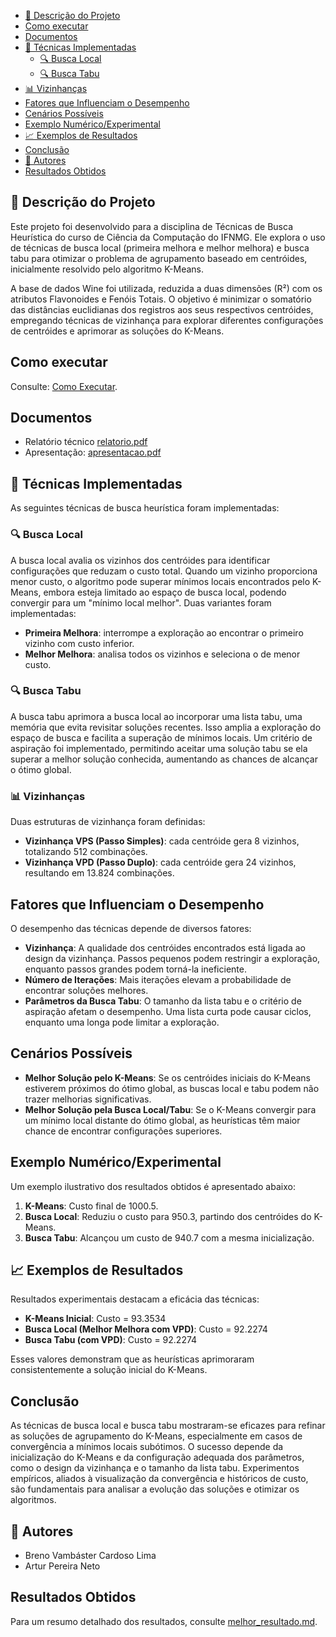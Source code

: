 - [📌 Descrição do Projeto](#-descrição-do-projeto)
- [Como executar](como-executar)
- [Documentos](#documentos)
- [🧪 Técnicas Implementadas](#-técnicas-implementadas)
  - [🔍 Busca Local](#-busca-local)
  - [🔍 Busca Tabu](#-busca-tabu)
- [📊 Vizinhanças](#-vizinhanças)
- [Fatores que Influenciam o Desempenho](#fatores-que-influenciam-o-desempenho)
- [Cenários Possíveis](#cenários-possíveis)
- [Exemplo Numérico/Experimental](#exemplo-numéricoexperimental)
- [📈 Exemplos de Resultados](#-exemplos-de-resultados)
- [Conclusão](#conclusão)
- [👥 Autores](#-autores)
- [Resultados Obtidos](#resultados-obtidos)

## 📌 Descrição do Projeto

Este projeto foi desenvolvido para a disciplina de Técnicas de Busca Heurística do curso de Ciência da Computação do IFNMG. Ele explora o uso de técnicas de busca local (primeira melhora e melhor melhora) e busca tabu para otimizar o problema de agrupamento baseado em centróides, inicialmente resolvido pelo algoritmo K-Means.

A base de dados Wine foi utilizada, reduzida a duas dimensões (R²) com os atributos Flavonoides e Fenóis Totais. O objetivo é minimizar o somatório das distâncias euclidianas dos registros aos seus respectivos centróides, empregando técnicas de vizinhança para explorar diferentes configurações de centróides e aprimorar as soluções do K-Means.

## Como executar

Consulte: [Como Executar](ComoExecutar.md).

## Documentos

* Relatório técnico [relatorio.pdf](Relatório%20P002.pdf)
* Apresentação: [apresentacao.pdf](Apresentação%20P002.pdf) 

## 🧪 Técnicas Implementadas

As seguintes técnicas de busca heurística foram implementadas:

### 🔍 Busca Local

A busca local avalia os vizinhos dos centróides para identificar configurações que reduzam o custo total. Quando um vizinho proporciona menor custo, o algoritmo pode superar mínimos locais encontrados pelo K-Means, embora esteja limitado ao espaço de busca local, podendo convergir para um "mínimo local melhor". Duas variantes foram implementadas:

- **Primeira Melhora**: interrompe a exploração ao encontrar o primeiro vizinho com custo inferior.
- **Melhor Melhora**: analisa todos os vizinhos e seleciona o de menor custo.

### 🔍 Busca Tabu

A busca tabu aprimora a busca local ao incorporar uma lista tabu, uma memória que evita revisitar soluções recentes. Isso amplia a exploração do espaço de busca e facilita a superação de mínimos locais. Um critério de aspiração foi implementado, permitindo aceitar uma solução tabu se ela superar a melhor solução conhecida, aumentando as chances de alcançar o ótimo global.

### 📊 Vizinhanças

Duas estruturas de vizinhança foram definidas:

- **Vizinhança VPS (Passo Simples)**: cada centróide gera 8 vizinhos, totalizando 512 combinações.
- **Vizinhança VPD (Passo Duplo)**: cada centróide gera 24 vizinhos, resultando em 13.824 combinações.

## Fatores que Influenciam o Desempenho

O desempenho das técnicas depende de diversos fatores:

- **Vizinhança**: A qualidade dos centróides encontrados está ligada ao design da vizinhança. Passos pequenos podem restringir a exploração, enquanto passos grandes podem torná-la ineficiente.
- **Número de Iterações**: Mais iterações elevam a probabilidade de encontrar soluções melhores.
- **Parâmetros da Busca Tabu**: O tamanho da lista tabu e o critério de aspiração afetam o desempenho. Uma lista curta pode causar ciclos, enquanto uma longa pode limitar a exploração.

## Cenários Possíveis

- **Melhor Solução pelo K-Means**: Se os centróides iniciais do K-Means estiverem próximos do ótimo global, as buscas local e tabu podem não trazer melhorias significativas.
- **Melhor Solução pela Busca Local/Tabu**: Se o K-Means convergir para um mínimo local distante do ótimo global, as heurísticas têm maior chance de encontrar configurações superiores.

## Exemplo Numérico/Experimental

Um exemplo ilustrativo dos resultados obtidos é apresentado abaixo:

1. **K-Means**: Custo final de 1000.5.
2. **Busca Local**: Reduziu o custo para 950.3, partindo dos centróides do K-Means.
3. **Busca Tabu**: Alcançou um custo de 940.7 com a mesma inicialização.

## 📈 Exemplos de Resultados

Resultados experimentais destacam a eficácia das técnicas:

- **K-Means Inicial**: Custo = 93.3534
- **Busca Local (Melhor Melhora com VPD)**: Custo = 92.2274
- **Busca Tabu (com VPD)**: Custo = 92.2274

Esses valores demonstram que as heurísticas aprimoraram consistentemente a solução inicial do K-Means.

## Conclusão

As técnicas de busca local e busca tabu mostraram-se eficazes para refinar as soluções de agrupamento do K-Means, especialmente em casos de convergência a mínimos locais subótimos. O sucesso depende da inicialização do K-Means e da configuração adequada dos parâmetros, como o design da vizinhança e o tamanho da lista tabu. Experimentos empíricos, aliados à visualização da convergência e históricos de custo, são fundamentais para analisar a evolução das soluções e otimizar os algoritmos.

## 👥 Autores

- Breno Vambáster Cardoso Lima
- Artur Pereira Neto

## Resultados Obtidos

Para um resumo detalhado dos resultados, consulte [melhor_resultado.md](melhor_resultado.md).
